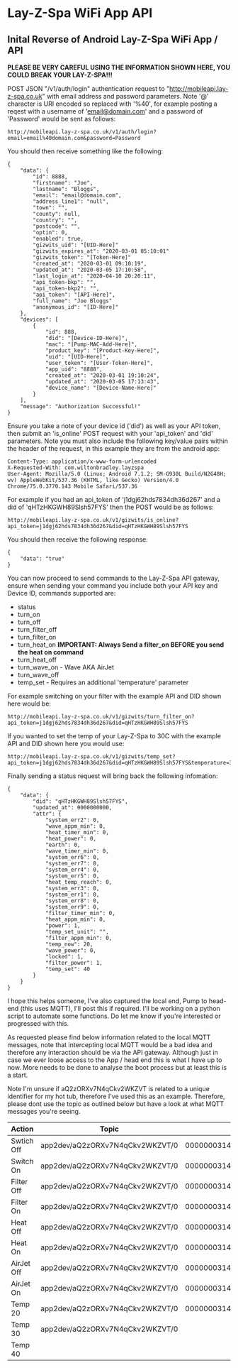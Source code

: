 # Lay-Z-Spa WiFi App API

## Inital Reverse of Android Lay-Z-Spa WiFi App / API

**PLEASE BE VERY CAREFUL USING THE INFORMATION SHOWN HERE, YOU COULD BREAK YOUR LAY-Z-SPA!!!**

POST JSON "/v1/auth/login" authentication request to "http://mobileapi.lay-z-spa.co.uk" with email address and 
password parameters. Note '@' character is URI encoded so replaced with '%40', for example posting a reqest with a username
of 'email@domain.com' and a password of 'Password' would be sent as follows:
```
http://mobileapi.lay-z-spa.co.uk/v1/auth/login?email=email%40domain.com&password=Password
```

You should then receive something like the following:
```
{
    "data": {
        "id": 8888,
        "firstname": "Joe",
        "lastname": "Bloggs",
        "email": "email@domain.com",
        "address_line1": "null",
        "town": "",
        "county": null,
        "country": "",
        "postcode": "",
        "optin": 0,
        "enabled": true,
        "gizwits_uid": "[UID-Here]"
        "gizwits_expires_at": "2020-03-01 05:10:01"
        "gizwits_token": "[Token-Here]"
        "created_at": "2020-03-01 09:10:19",
        "updated_at": "2020-03-05 17:10:58",
        "last_login_at": "2020-04-10 20:20:11",
        "api_token-bkp": "",
        "api_token-bkp2": "",
        "api_token": "[API-Here]",
        "full_name": "Joe Bloggs"
        "anonymous_id": "[ID-Here]"
    },
    "devices": [
        {
            "id": 888,
            "did": "[Device-ID-Here]",
            "mac": "[Pump-MAC-Add-Here]",
            "product_key": "[Product-Key-Here]",
            "uid": "[UID-Here]",
            "user_token": "[User-Token-Here]",
            "app_uid": "8888",
            "created_at": "2020-03-01 19:10:24",
            "updated_at": "2020-03-05 17:13:43",
            "device_name": "[Device-Name-Here]"
        }
    ],
    "message": "Authorization Successful!"
}
```
Ensure you take a note of your device id ('did') as well as your API token, then submit an 'is_online' POST request with
your 'api_token' and 'did' parameters. Note you must also include the following key/value pairs within the header of the request, in this example they are from the android app:

```
Content-Type: application/x-www-form-urlencoded
X-Requested-With: com.wiltonbradley.layzspa
User-Agent: Mozilla/5.0 (Linux; Android 7.1.2; SM-G930L Build/N2G48H; wv) AppleWebKit/537.36 (KHTML, like Gecko) Version/4.0 Chrome/75.0.3770.143 Mobile Safari/537.36
```

For example if you had an api_token of 'j1dgj62hds7834dh36d267' and a 
did of 'qHTzHKGWH89Slsh57FYS' then the POST would be as follows:

```
http://mobileapi.lay-z-spa.co.uk/v1/gizwits/is_online?api_token=j1dgj62hds7834dh36d267&did=qHTzHKGWH89Slsh57FYS
```

You should then receive the following response:
```
{
    "data": "true"
}
```

You can now proceed to send commands to the Lay-Z-Spa API gateway, ensure when sending your command you include
both your API key and Device ID, commands supported are:
* status
* turn_on
* turn_off
* turn_filter_off
* turn_filter_on
* turn_heat_on     **IMPORTANT: Always Send a filter_on BEFORE you send the heat on command**
* turn_heat_off
* turn_wave_on   - Wave AKA AirJet
* turn_wave_off
* temp_set     - Requires an additional 'temperature' parameter

For example switching on your filter with the example API and DID shown here would be:
```
http://mobileapi.lay-z-spa.co.uk/v1/gizwits/turn_filter_on?api_token=j1dgj62hds7834dh36d267&did=qHTzHKGWH89Slsh57FYS
```

If you wanted to set the temp of your Lay-Z-Spa to 30C with the example API and DID shown here you would use:
```
http://mobileapi.lay-z-spa.co.uk/v1/gizwits/temp_set?api_token=j1dgj62hds7834dh36d267&did=qHTzHKGWH89Slsh57FYS&temperature=30
```

Finally sending a status request will bring back the following infomation:
```
{
    "data": {
        "did": "qHTzHKGWH89Slsh57FYS",
        "updated_at": 0000000000,
        "attr": {
            "system_err2": 0,
            "wave_appm_min": 0,
            "heat_timer_min": 0,
            "heat_power": 0,
            "earth": 0,
            "wave_timer_min": 0,
            "system_err6": 0,
            "system_err7": 0,
            "system_err4": 0,
            "system_err5": 0,
            "heat_temp_reach": 0,
            "system_err3": 0,
            "system_err1": 0,
            "system_err8": 0,
            "system_err9": 0,
            "filter_timer_min": 0,
            "heat_appm_min": 0,
            "power": 1,
            "temp_set_unit": "",
            "filter_appm_min": 0,
            "temp_now": 20,
            "wave_power": 0,
            "locked": 1,
            "filter_power": 1,
            "temp_set": 40
        }
    }
}
```

I hope this helps someone, I've also captured the local end, Pump to head-end (this uses MQTT), I'll post this if required.
I'll be working on a python script to automate some functions. Do let me know if you're interested or progressed with this.

As requested please find below information related to the local MQTT messages, note that intercepting local MQTT would be a bad idea and therefore any interaction should be via the API gateway. Although just in case we ever loose access to the App / head end this is what I have up to now. More needs to be done to analyse the boot process but at least this is a start.

Note I'm unsure if aQ2zORXv7N4qCkv2WKZVT is related to a unique identifier for my hot tub, therefore I've used this as an example. Therefore, please dont use the topic as outlined below but have a look at what MQTT messages you're seeing.


| Action        | Topic                            | Message                                                |
| ------------- |:--------------------------------:| ------------------------------------------------------:|
| Swtich Off    | app2dev/aQ2zORXv7N4qCkv2WKZVT/0 | 00000003140000900**1000100**00000000000000000000000000 |
| Switch On     | app2dev/aQ2zORXv7N4qCkv2WKZVT/0 | 00000003140000900**1000101**00000000000000000000000000 |
| Filter Off    | app2dev/aQ2zORXv7N4qCkv2WKZVT/0 | 00000003140000900**1000400**00000000000000000000000000 |
| Filter On     | app2dev/aQ2zORXv7N4qCkv2WKZVT/0 | 00000003140000900**1000404**00000000000000000000000000 |
| Heat Off      | app2dev/aQ2zORXv7N4qCkv2WKZVT/0 | 00000003140000900**1000200**00000000000000000000000000 |
| Heat On       | app2dev/aQ2zORXv7N4qCkv2WKZVT/0 | 00000003140000900**1000202**00000000000000000000000000 |
| AirJet Off    | app2dev/aQ2zORXv7N4qCkv2WKZVT/0 | 00000003140000900**1000800**00000000000000000000000000 |
| AirJet On     | app2dev/aQ2zORXv7N4qCkv2WKZVT/0 | 00000003140000900**1000808**00000000000000000000000000 |
| Temp 20       | app2dev/aQ2zORXv7N4qCkv2WKZVT/0 | 00000003140000900**100800014**000000000000000000000000 |
| Temp 30       | app2dev/aQ2zORXv7N4qCkv2WKZVT/0 | |
| Temp 40       |||




